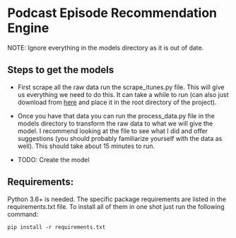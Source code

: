 # Podcast Episode Recommendation Engine

NOTE: Ignore everything in the models directory as it is out of date.

## Steps to get the models

* First scrape all the raw data run the scrape_itunes.py file. This will give us everything we need to do this. It can
take a while to run (can also just download from [here](https://www.dropbox.com/s/17sj74s543h1e6g/all_pod_episodes.csv?dl=0) and place it in the root directory of the project). 

* Once you have that data you can run the process_data.py file in the models directory to transform the raw data to what we will give the model. I recommend looking at the file to see what I did and offer suggestions (you should probably familiarize yourself with the data as well). This should take about 15 minutes to run.

* TODO: Create the model

## Requirements:

Python 3.6+ is needed. The specific package requirements are listed in the requirements.txt file. To install all of them
in one shot just run the following command:

```
pip install -r requirements.txt
```
